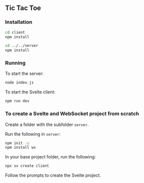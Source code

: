 ## Tic Tac Toe

### Installation
```bash
cd client
npm install

cd ../../server
npm install
```

### Running
To start the server:
```bash
node index.js
```

To start the Svelte client:
```bash
npm run dev
```

### To create a Svelte and WebSocket project from scratch
Create a folder with the subfolder `server`.

Run the following in `server`:
```bash
npm init -y
npm install ws
```

In your base project folder, run the following:
```bash
npx sv create client
```
Follow the prompts to create the Svelte project.
